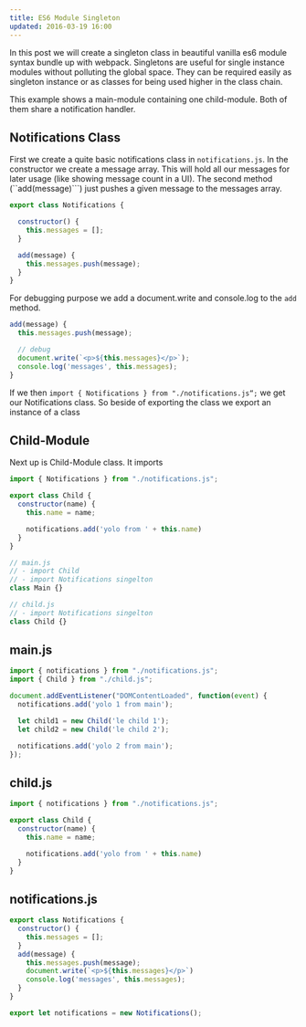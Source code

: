 ```yaml
---
title: ES6 Module Singleton
updated: 2016-03-19 16:00
---
```


In this post we will create a singleton class in beautiful vanilla es6 module syntax bundle up with webpack. Singletons are useful for single instance modules without  polluting the global space. They can be required easily as singleton instance or as classes for being used higher in the class chain.

This example shows a main-module containing one child-module. Both of them share a notification handler.

## Notifications Class

First we create a quite basic notifications class in ```notifications.js```. In the constructor we create a message array. This will hold all our messages for later usage (like showing message count in a UI). The second method (``add(message)```) just pushes a given message to the messages array.

```js
export class Notifications {

  constructor() {
    this.messages = [];
  }

  add(message) {
    this.messages.push(message);
  }
}

```

For debugging purpose we add a document.write and console.log to the ```add``` method.

```js
add(message) {
  this.messages.push(message);

  // debug
  document.write(`<p>${this.messages}</p>`);
  console.log('messages', this.messages);
}
```

If we then ```import { Notifications } from "./notifications.js“;``` we get our Notifications class. So beside of exporting the class we export an instance of a class

## Child-Module

Next up is Child-Module class. It imports

```js
import { Notifications } from "./notifications.js";

export class Child {
  constructor(name) {
    this.name = name;

    notifications.add('yolo from ' + this.name)
  }
}
```




```js
// main.js
// - import Child
// - import Notifications singelton
class Main {}
```


```js
// child.js
// - import Notifications singelton
class Child {}
```




## main.js

```js
import { notifications } from "./notifications.js";
import { Child } from "./child.js";

document.addEventListener("DOMContentLoaded", function(event) {
  notifications.add('yolo 1 from main');

  let child1 = new Child('le child 1');
  let child2 = new Child('le child 2');

  notifications.add('yolo 2 from main');
});
```

## child.js

```js
import { notifications } from "./notifications.js";

export class Child {
  constructor(name) {
    this.name = name;

    notifications.add('yolo from ' + this.name)
  }
}
```

## notifications.js

```js
export class Notifications {
  constructor() {
    this.messages = [];
  }
  add(message) {
    this.messages.push(message);
    document.write(`<p>${this.messages}</p>`)
    console.log('messages', this.messages);
  }
}

export let notifications = new Notifications();
```
